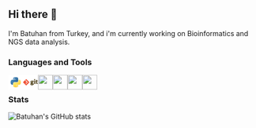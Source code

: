 ## Hi there 👋

I'm Batuhan from Turkey, and i'm currently working on Bioinformatics and NGS data analysis. 

### Languages and Tools
<img align="left" src= "https://raw.githubusercontent.com/github/explore/80688e429a7d4ef2fca1e82350fe8e3517d3494d/topics/python/python.png" width="30" height="30" />
<img align="left" src= "https://raw.githubusercontent.com/github/explore/80688e429a7d4ef2fca1e82350fe8e3517d3494d/topics/git/git.png" width="30" height="30" />
<img align="left" src = "https://avatars.githubusercontent.com/u/33450111?s=200&v=4" width="30" height="30" />
<img align="left" src ="https://github.com/numpy/numpy/blob/main/branding/logo/primary/numpylogo.svg" width="30" height="30" />
<img align="left" src ="https://camo.githubusercontent.com/981d48e57e23a4907cebc4eb481799b5882595ea978261f22a3e131dcd6ebee6/68747470733a2f2f70616e6461732e7079646174612e6f72672f7374617469632f696d672f70616e6461732e737667" width="30" height="30" />
<img align="left" src ="https://raw.githubusercontent.com/mwaskom/seaborn/master/doc/_static/logo-wide-lightbg.svg" width="30" height="30" />


<br />

### Stats

![Batuhan's GitHub stats](https://github-readme-stats.vercel.app/api?username=batuyolver&show_icons=true&theme=radical)
